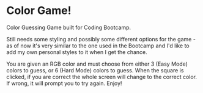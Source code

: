 # Color Game!
Color Guessing Game built for Coding Bootcamp.

Still needs some styling and possibly some different options for the game - as of now it's very similar to the one used in the Bootcamp and I'd like to add my own personal styles to it when I get the chance. 

You are given an RGB color and must choose from either 3 (Easy Mode) colors to guess, or 6 (Hard Mode) colors to guess. When the square is clicked, if you are correct the whole screen will change to the correct color. If wrong, it will prompt you to try again. Enjoy!
